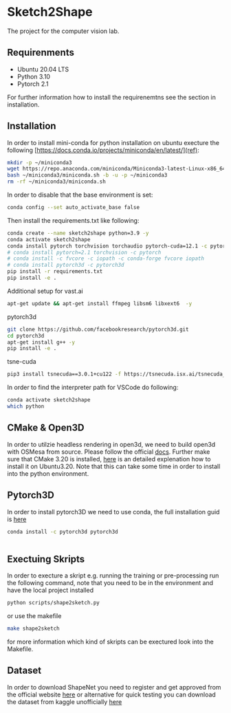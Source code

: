 # Sketch2Shape
The project for the computer vision lab. 

## Requirenments 

- Ubuntu 20.04 LTS
- Python 3.10
- Pytorch 2.1

For further information how to install the requirenemtns see the section in installation.

## Installation

In order to install mini-conda for python installation on ubuntu execture the following [https://docs.conda.io/projects/miniconda/en/latest/](ref):
```bash
mkdir -p ~/miniconda3
wget https://repo.anaconda.com/miniconda/Miniconda3-latest-Linux-x86_64.sh -O ~/miniconda3/miniconda.sh
bash ~/miniconda3/miniconda.sh -b -u -p ~/miniconda3
rm -rf ~/miniconda3/miniconda.sh
```

In order to disable that the base environment is set:

```bash
conda config --set auto_activate_base false
```

Then install the requirements.txt like following:

```bash
conda create --name sketch2shape python=3.9 -y
conda activate sketch2shape
conda install pytorch torchvision torchaudio pytorch-cuda=12.1 -c pytorch -c nvidia
# conda install pytorch=2.1 torchvision -c pytorch
# conda install -c fvcore -c iopath -c conda-forge fvcore iopath
# conda install pytorch3d -c pytorch3d
pip install -r requirements.txt
pip install -e .
```

Additional setup for vast.ai

```bash
apt-get update && apt-get install ffmpeg libsm6 libxext6  -y
```

pytorch3d

```bash
git clone https://github.com/facebookresearch/pytorch3d.git
cd pytorch3d
apt-get install g++ -y
pip install -e .
```

tsne-cuda
```bash
pip3 install tsnecuda==3.0.1+cu122 -f https://tsnecuda.isx.ai/tsnecuda_stable.html
```

In order to find the interpreter path for VSCode do following:

```bash
conda activate sketch2shape
which python
```

## CMake & Open3D
In order to utilzie headless rendering in open3d, we need to build open3d with OSMesa from source. Please follow the official [docs](http://www.open3d.org/docs/release/tutorial/visualization/headless_rendering.html). Further make sure that CMake 3.20 is installed, [here](https://vitux.com/how-to-install-cmake-on-ubuntu/) is an detailed explenation how to install it on Ubuntu3.20. Note that this can take some time in order to install into the python environment.

## Pytorch3D

In order to install pytorch3D we need to use conda, the full installation guid is [here](https://github.com/facebookresearch/pytorch3d/blob/main/INSTALL.md)

```bash
conda install -c pytorch3d pytorch3d
```

```

```

## Exectuing Skripts

In order to execture a skript e.g. running the training or pre-processing run the following command, note that
you need to be in the environment and have the local project installed

```bash
python scripts/shape2sketch.py
```

or use the makefile

```bash
make shape2sketch
```

for more information which kind of skripts can be exectured look into the Makefile.

## Dataset

In order to download ShapeNet you need to register and get approved from the official website [here](https://shapenet.org/)
or alternative for quick testing you can download the dataset from kaggle unofficially [here](https://www.kaggle.com/datasets/jeremy26/shapenet-core/)

